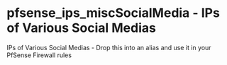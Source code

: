 # pfsense_ips_miscSocialMedia - IPs of Various Social Medias
IPs of Various Social Medias - Drop this into an alias and use it in your PfSense Firewall rules

